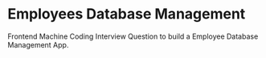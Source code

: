 # Employees Database Management

Frontend Machine Coding Interview Question to build a Employee Database Management App.
